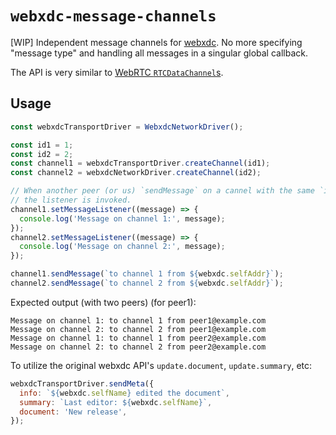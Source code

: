 # `webxdc-message-channels`

\[WIP\] Independent message channels for [webxdc][webxdc]. No more specifying "message type" and handling all messages in a singular global callback.

The API is very similar to [WebRTC `RTCDataChannel`s](https://developer.mozilla.org/en-US/docs/Web/API/RTCDataChannel).

## Usage

<!-- TODO Ok, I think striving for a realistic example is not the best approach.
Better just go for the simplest example. -->

```javascript
const webxdcTransportDriver = WebxdcNetworkDriver();

const id1 = 1;
const id2 = 2;
const channel1 = webxdcTransportDriver.createChannel(id1);
const channel2 = webxdcNetworkDriver.createChannel(id2);

// When another peer (or us) `sendMessage` on a cannel with the same `id`,
// the listener is invoked.
channel1.setMessageListener((message) => {
  console.log('Message on channel 1:', message);
});
channel2.setMessageListener((message) => {
  console.log('Message on channel 2:', message);
});

channel1.sendMessage(`to channel 1 from ${webxdc.selfAddr}`);
channel2.sendMessage(`to channel 2 from ${webxdc.selfAddr}`);
```

Expected output (with two peers) (for peer1):

```
Message on channel 1: to channel 1 from peer1@example.com
Message on channel 2: to channel 2 from peer1@example.com
Message on channel 1: to channel 1 from peer2@example.com
Message on channel 2: to channel 2 from peer2@example.com
```

To utilize the original webxdc API's `update.document`, `update.summary`, etc:

```javascript
webxdcTransportDriver.sendMeta({
  info: `${webxdc.selfName} edited the document`,
  summary: `Last editor: ${webxdc.selfName}`,
  document: 'New release',
});
```

<!-- TODO also showcase in-band channel negotiation (see
[`negotiated` of `RTCPeerConnection.createDataChannel`](https://developer.mozilla.org/en-US/docs/Web/API/RTCPeerConnection/createDataChannel)). -->

[webxdc]: https://webxdc.org/
